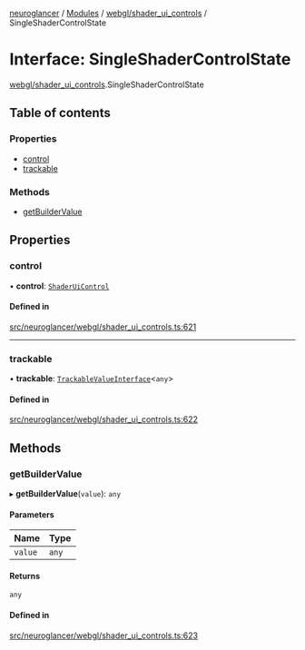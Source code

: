 [neuroglancer](../README.md) / [Modules](../modules.md) / [webgl/shader\_ui\_controls](../modules/webgl_shader_ui_controls.md) / SingleShaderControlState

# Interface: SingleShaderControlState

[webgl/shader_ui_controls](../modules/webgl_shader_ui_controls.md).SingleShaderControlState

## Table of contents

### Properties

- [control](webgl_shader_ui_controls.SingleShaderControlState.md#control)
- [trackable](webgl_shader_ui_controls.SingleShaderControlState.md#trackable)

### Methods

- [getBuilderValue](webgl_shader_ui_controls.SingleShaderControlState.md#getbuildervalue)

## Properties

### control

• **control**: [`ShaderUiControl`](../modules/webgl_shader_ui_controls.md#shaderuicontrol)

#### Defined in

[src/neuroglancer/webgl/shader_ui_controls.ts:621](https://github.com/ActiveBrainAtlas2/neuroglancer/blob/1beb5d34/src/neuroglancer/webgl/shader_ui_controls.ts#L621)

___

### trackable

• **trackable**: [`TrackableValueInterface`](annotation_annotation_layer_state._internal_.TrackableValueInterface.md)<`any`\>

#### Defined in

[src/neuroglancer/webgl/shader_ui_controls.ts:622](https://github.com/ActiveBrainAtlas2/neuroglancer/blob/1beb5d34/src/neuroglancer/webgl/shader_ui_controls.ts#L622)

## Methods

### getBuilderValue

▸ **getBuilderValue**(`value`): `any`

#### Parameters

| Name | Type |
| :------ | :------ |
| `value` | `any` |

#### Returns

`any`

#### Defined in

[src/neuroglancer/webgl/shader_ui_controls.ts:623](https://github.com/ActiveBrainAtlas2/neuroglancer/blob/1beb5d34/src/neuroglancer/webgl/shader_ui_controls.ts#L623)
